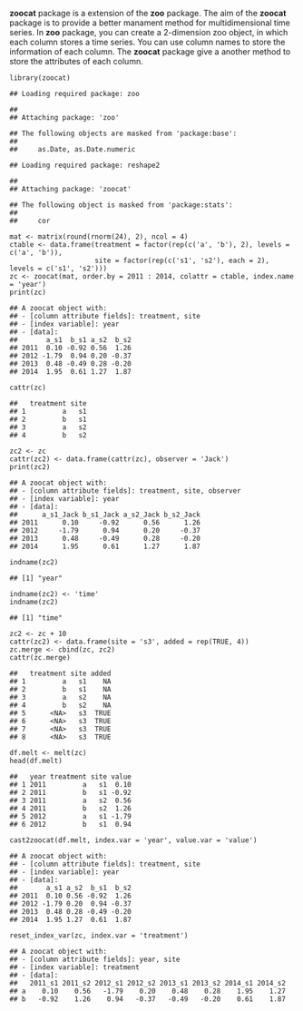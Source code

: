 **zoocat** package is a extension of the **zoo** package. The aim of the
**zoocat** package is to provide a better manament method for
multidimensional time series. In **zoo** package, you can create a
2-dimension zoo object, in which each column stores a time series. You
can use column names to store the information of each column. The
**zoocat** package give a another method to store the attributes of each
column.

    library(zoocat)

    ## Loading required package: zoo

    ## 
    ## Attaching package: 'zoo'

    ## The following objects are masked from 'package:base':
    ## 
    ##     as.Date, as.Date.numeric

    ## Loading required package: reshape2

    ## 
    ## Attaching package: 'zoocat'

    ## The following object is masked from 'package:stats':
    ## 
    ##     cor

    mat <- matrix(round(rnorm(24), 2), ncol = 4)
    ctable <- data.frame(treatment = factor(rep(c('a', 'b'), 2), levels = c('a', 'b')), 
                         site = factor(rep(c('s1', 's2'), each = 2), levels = c('s1', 's2')))
    zc <- zoocat(mat, order.by = 2011 : 2014, colattr = ctable, index.name = 'year')
    print(zc)

    ## A zoocat object with:
    ## - [column attribute fields]: treatment, site
    ## - [index variable]: year
    ## - [data]:
    ##       a_s1  b_s1 a_s2  b_s2
    ## 2011  0.10 -0.92 0.56  1.26
    ## 2012 -1.79  0.94 0.20 -0.37
    ## 2013  0.48 -0.49 0.28 -0.20
    ## 2014  1.95  0.61 1.27  1.87

    cattr(zc)

    ##   treatment site
    ## 1         a   s1
    ## 2         b   s1
    ## 3         a   s2
    ## 4         b   s2

    zc2 <- zc
    cattr(zc2) <- data.frame(cattr(zc), observer = 'Jack')
    print(zc2)

    ## A zoocat object with:
    ## - [column attribute fields]: treatment, site, observer
    ## - [index variable]: year
    ## - [data]:
    ##      a_s1_Jack b_s1_Jack a_s2_Jack b_s2_Jack
    ## 2011      0.10     -0.92      0.56      1.26
    ## 2012     -1.79      0.94      0.20     -0.37
    ## 2013      0.48     -0.49      0.28     -0.20
    ## 2014      1.95      0.61      1.27      1.87

    indname(zc2)

    ## [1] "year"

    indname(zc2) <- 'time'
    indname(zc2)

    ## [1] "time"

    zc2 <- zc + 10
    cattr(zc2) <- data.frame(site = 's3', added = rep(TRUE, 4))
    zc.merge <- cbind(zc, zc2)
    cattr(zc.merge)

    ##   treatment site added
    ## 1         a   s1    NA
    ## 2         b   s1    NA
    ## 3         a   s2    NA
    ## 4         b   s2    NA
    ## 5      <NA>   s3  TRUE
    ## 6      <NA>   s3  TRUE
    ## 7      <NA>   s3  TRUE
    ## 8      <NA>   s3  TRUE

    df.melt <- melt(zc)
    head(df.melt)

    ##   year treatment site value
    ## 1 2011         a   s1  0.10
    ## 2 2011         b   s1 -0.92
    ## 3 2011         a   s2  0.56
    ## 4 2011         b   s2  1.26
    ## 5 2012         a   s1 -1.79
    ## 6 2012         b   s1  0.94

    cast2zoocat(df.melt, index.var = 'year', value.var = 'value')

    ## A zoocat object with:
    ## - [column attribute fields]: treatment, site
    ## - [index variable]: year
    ## - [data]:
    ##       a_s1 a_s2  b_s1  b_s2
    ## 2011  0.10 0.56 -0.92  1.26
    ## 2012 -1.79 0.20  0.94 -0.37
    ## 2013  0.48 0.28 -0.49 -0.20
    ## 2014  1.95 1.27  0.61  1.87

    reset_index_var(zc, index.var = 'treatment')

    ## A zoocat object with:
    ## - [column attribute fields]: year, site
    ## - [index variable]: treatment
    ## - [data]:
    ##   2011_s1 2011_s2 2012_s1 2012_s2 2013_s1 2013_s2 2014_s1 2014_s2
    ## a    0.10    0.56   -1.79    0.20    0.48    0.28    1.95    1.27
    ## b   -0.92    1.26    0.94   -0.37   -0.49   -0.20    0.61    1.87
